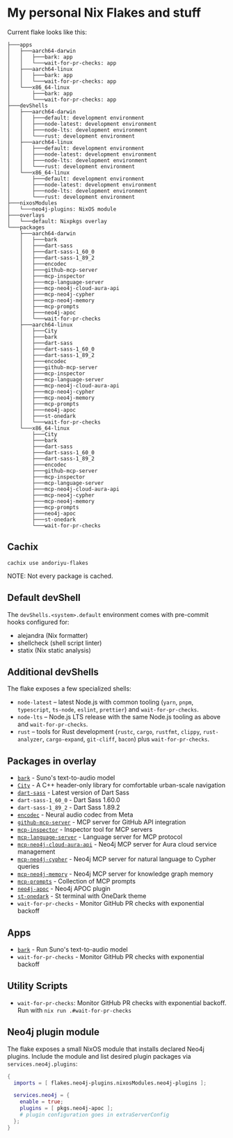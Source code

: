 # My personal Nix Flakes and stuff

Current flake looks like this:

```
├───apps
│   ├───aarch64-darwin
│   │   ├───bark: app
│   │   └───wait-for-pr-checks: app
│   ├───aarch64-linux
│   │   ├───bark: app
│   │   └───wait-for-pr-checks: app
│   └───x86_64-linux
│       ├───bark: app
│       └───wait-for-pr-checks: app
├───devShells
│   ├───aarch64-darwin
│   │   ├───default: development environment
│   │   ├───node-latest: development environment
│   │   ├───node-lts: development environment
│   │   └───rust: development environment
│   ├───aarch64-linux
│   │   ├───default: development environment
│   │   ├───node-latest: development environment
│   │   ├───node-lts: development environment
│   │   └───rust: development environment
│   └───x86_64-linux
│       ├───default: development environment
│       ├───node-latest: development environment
│       ├───node-lts: development environment
│       └───rust: development environment
├───nixosModules
│   └───neo4j-plugins: NixOS module
├───overlays
│   └───default: Nixpkgs overlay
└───packages
    ├───aarch64-darwin
    │   ├───bark
    │   ├───dart-sass
    │   ├───dart-sass-1_60_0
    │   ├───dart-sass-1_89_2
    │   ├───encodec
    │   ├───github-mcp-server
    │   ├───mcp-inspector
    │   ├───mcp-language-server
    │   ├───mcp-neo4j-cloud-aura-api
    │   ├───mcp-neo4j-cypher
    │   ├───mcp-neo4j-memory
    │   ├───mcp-prompts
    │   ├───neo4j-apoc
    │   └───wait-for-pr-checks
    ├───aarch64-linux
    │   ├───City
    │   ├───bark
    │   ├───dart-sass
    │   ├───dart-sass-1_60_0
    │   ├───dart-sass-1_89_2
    │   ├───encodec
    │   ├───github-mcp-server
    │   ├───mcp-inspector
    │   ├───mcp-language-server
    │   ├───mcp-neo4j-cloud-aura-api
    │   ├───mcp-neo4j-cypher
    │   ├───mcp-neo4j-memory
    │   ├───mcp-prompts
    │   ├───neo4j-apoc
    │   ├───st-onedark
    │   └───wait-for-pr-checks
    └───x86_64-linux
        ├───City
        ├───bark
        ├───dart-sass
        ├───dart-sass-1_60_0
        ├───dart-sass-1_89_2
        ├───encodec
        ├───github-mcp-server
        ├───mcp-inspector
        ├───mcp-language-server
        ├───mcp-neo4j-cloud-aura-api
        ├───mcp-neo4j-cypher
        ├───mcp-neo4j-memory
        ├───mcp-prompts
        ├───neo4j-apoc
        ├───st-onedark
        └───wait-for-pr-checks
```

## Cachix

```
cachix use andoriyu-flakes
```

NOTE: Not every package is cached. 

## Default devShell

The `devShells.<system>.default` environment comes with pre-commit hooks
configured for:
- alejandra (Nix formatter)
- shellcheck (shell script linter)
- statix (Nix static analysis)

## Additional devShells

The flake exposes a few specialized shells:

- `node-latest` – latest Node.js with common tooling (`yarn`, `pnpm`,
  `typescript`, `ts-node`, `eslint`, `prettier`) and `wait-for-pr-checks`.
- `node-lts` – Node.js LTS release with the same Node.js tooling as above
  and `wait-for-pr-checks`.
- `rust` – tools for Rust development (`rustc`, `cargo`, `rustfmt`, `clippy`,
  `rust-analyzer`, `cargo-expand`, `git-cliff`, `bacon`) plus
  `wait-for-pr-checks`.

## Packages in overlay

- [`bark`](https://github.com/suno-ai/bark) - Suno's text-to-audio model
- [`City`](https://github.com/tsbarnes/City) - A C++ header-only library for comfortable urban-scale navigation
- [`dart-sass`](https://github.com/sass/dart-sass) - Latest version of Dart Sass
- `dart-sass-1_60_0` - Dart Sass 1.60.0
- `dart-sass-1_89_2` - Dart Sass 1.89.2
- [`encodec`](https://github.com/facebookresearch/encodec) - Neural audio codec from Meta
- [`github-mcp-server`](https://github.com/github/github-mcp-server) - MCP server for GitHub API integration
- [`mcp-inspector`](https://github.com/modelcontextprotocol/inspector) - Inspector tool for MCP servers
- [`mcp-language-server`](https://github.com/isaacphi/mcp-language-server) - Language server for MCP protocol
- [`mcp-neo4j-cloud-aura-api`](https://github.com/neo4j-contrib/mcp-neo4j) - Neo4j MCP server for Aura cloud service management
- [`mcp-neo4j-cypher`](https://github.com/neo4j-contrib/mcp-neo4j) - Neo4j MCP server for natural language to Cypher queries
- [`mcp-neo4j-memory`](https://github.com/neo4j-contrib/mcp-neo4j) - Neo4j MCP server for knowledge graph memory
- [`mcp-prompts`](https://github.com/sparesparrow/mcp-prompts) - Collection of MCP prompts
- [`neo4j-apoc`](https://github.com/neo4j/apoc) - Neo4j APOC plugin
- [`st-onedark`](https://st.suckless.org/) - St terminal with OneDark theme
- `wait-for-pr-checks` - Monitor GitHub PR checks with exponential backoff

## Apps

- [`bark`](https://github.com/suno-ai/bark) - Run Suno's text-to-audio model
- `wait-for-pr-checks` - Monitor GitHub PR checks with exponential backoff

## Utility Scripts

- `wait-for-pr-checks`: Monitor GitHub PR checks with exponential backoff. Run with `nix run .#wait-for-pr-checks`

## Neo4j plugin module

The flake exposes a small NixOS module that installs declared Neo4j plugins.
Include the module and list desired plugin packages via `services.neo4j.plugins`:

```nix
{ 
  imports = [ flakes.neo4j-plugins.nixosModules.neo4j-plugins ];

  services.neo4j = {
    enable = true;
    plugins = [ pkgs.neo4j-apoc ];
    # plugin configuration goes in extraServerConfig
  };
}
```
